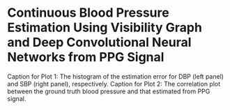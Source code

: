 # Continuous Blood Pressure Estimation Using Visibility Graph and Deep Convolutional Neural Networks from PPG Signal


Caption for Plot 1: The histogram of the estimation error for DBP (left panel) and SBP (right panel), respectively.
Caption for Plot 2: The correlation plot between the ground truth blood pressure and that estimated from PPG signal.
